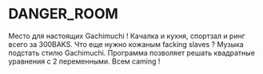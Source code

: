 # DANGER_ROOM
Место для настоящих Gachimuchi ! Качалка и кухня, спортзал и ринг всего за 300BAKS. Что еще нужно кожаным facking slaves ? Музыка подстать стилю Gachimuchi. Программа позволяет решать квадратные уравнения с 2 переменными. Всем caming !

